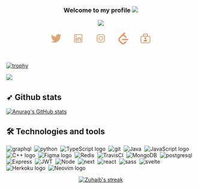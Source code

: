 <h3 align="center" style="color:">
   Welcome to my profile
  <img src="https://media.giphy.com/media/hvRJCLFzcasrR4ia7z/giphy.gif" width="28">
</h3>

<p align="center">
  <img src="https://readme-typing-svg.herokuapp.com?color=%23F75C7E&duration=4967&center=true&vCenter=true&lines=I'm+Zuhaib;Full+Stack+Developer+and+Designer;https%3A%2F%2Fzuhaib.me&font=Fira%20Code&center=true&width=440&height=45&color=f75c7e&vCenter=true&size=22">
</p>

<!-- Social icons section -->
<p align="center">
   <a href="https://twitter.com/shahzuhaib_"><img width="32px" alt="Twitter" title="Twitter" src="assets/twitter.png"/></a>
   &#8287;&#8287;&#8287;&#8287;&#8287;
   <a href="https://linkedin.com/in/zuhaibnazir"><img width="32px" alt="Linkedin" title="LinkedIn" src="assets/linkedin.png"/></a>
   &#8287;&#8287;&#8287;&#8287;&#8287;
   <a href="https://instagram.com/shahzuhaib_"><img width="32px" alt="Instagram" title="Instagram" src="assets/instagram.png"></a>
   &#8287;&#8287;&#8287;&#8287;&#8287;
   <a href="https://www.leetcode.com/zuhaibnazir"><img width="32px" alt="LeetCode" title="LeetCode" src="assets/leetcode.png"/></a>
   &#8287;&#8287;&#8287;&#8287;&#8287;
   <a href="https://zuhaib.me"><img width="32px" alt="Portfolio" title="zuhaib.me" src="assets/portfolio.png"/></a>
</p>
<br/>

<!-- Graph -->

<!-- [![Github activity graph](https://activity-graph.herokuapp.com/graph?username=powrhouseofthecell&theme=monokai)](https://activity-graph.herokuapp.com/graph?username=powrhouseofthecell&theme=monokai) -->

<!-- Trophies -->

[![trophy](https://github-profile-trophy.vercel.app/?username=powrhouseofthecell&theme=onedark)](https://github-profile-trophy.vercel.app/?username=powrhouseofthecell&theme=onedark)

![](https://komarev.com/ghpvc/?username=powrhouseofthecell&style=flat-square&color=lightgrey&label=Views)

<!-- Stats -->

## ➶ Github stats

[![Anurag's GitHub stats](https://github-readme-stats.vercel.app/api?username=powrhouseofthecell&show_icons=true&theme=onedark&count_private=true)](https://github-readme-stats.vercel.app/api?username=powrhouseofthecell&show_icons=true&theme=onedark&count_private=true)

<!-- Technologies -->

## 🛠 Technologies and tools

<span><img src="https://img.shields.io/badge/-GraphQL-E10098?style=for-the-badge&logo=graphql&logoColor=white" alt="graphql" title="graphql" height="25" /></span>&nbsp;
<span><img src="https://img.shields.io/badge/python-3670A0?style=for-the-badge&logo=python&logoColor=ffdd54" alt="python" title="python" height="25" /></span>&nbsp;
<span><img src="https://img.shields.io/badge/typescript-%23007ACC.svg?style=for-the-badge&logo=typescript&logoColor=white" alt="TypeScript logo" title="TypeScript" height="25" /></span>&nbsp;
<span><img src="https://img.shields.io/badge/git-%23F05033.svg?style=for-the-badge&logo=git&logoColor=white" alt="git" title="git" height="25" /></span>&nbsp;
<span><img src="https://img.shields.io/badge/java-%23ED8B00.svg?style=for-the-badge&logo=java&logoColor=white" alt="Java" title="Java" height="25" /></span>&nbsp;
<span><img src="https://img.shields.io/badge/javascript-%23323330.svg?style=for-the-badge&logo=javascript&logoColor=%23F7DF1E" alt="JavaScript logo" title="JavaScript" height="25" /></span>&nbsp;
<span><img src="https://img.shields.io/badge/c++-%2300599C.svg?style=for-the-badge&logo=c%2B%2B&logoColor=white" alt="C++ logo" title="C++" height="25" /></span>&nbsp;
<span><img src="https://img.shields.io/badge/figma-%23F24E1E.svg?style=for-the-badge&logo=figma&logoColor=white" alt="Figma logo" title="Figma" height="25" /></span>&nbsp;
<span><img src="https://img.shields.io/badge/redis-%23DD0031.svg?style=for-the-badge&logo=redis&logoColor=white" alt="Redis" title="Redis" height="25" /></span>&nbsp;
<span><img src="https://img.shields.io/badge/travisci-%232B2F33.svg?style=for-the-badge&logo=travis&logoColor=white" alt="TravisCI" title="TravisCI" height="25" /></span>&nbsp;
<span><img src="https://img.shields.io/badge/MongoDB-%234ea94b.svg?style=for-the-badge&logo=mongodb&logoColor=white" alt="MongoDB" title="MongoDB" height="25" /></span>&nbsp;
<span><img src="https://img.shields.io/badge/postgres-%23316192.svg?style=for-the-badge&logo=postgresql&logoColor=white" alt="postgresql" title="postgresql" height="25" /></span>&nbsp;
<span><img src="https://img.shields.io/badge/express.js-%23404d59.svg?style=for-the-badge&logo=express&logoColor=%2361DAFB" alt="Express" title="Express" height="25" /></span>&nbsp;
<span><img src="https://img.shields.io/badge/JWT-black?style=for-the-badge&logo=JSON%20web%20tokens" alt="JWT" title="JWT" height="25" /></span>&nbsp;
<span><img src="https://img.shields.io/badge/node.js-6DA55F?style=for-the-badge&logo=node.js&logoColor=white" alt="Node" title="Jav.aScript" height="25" /></span>&nbsp;
<span><img src="https://img.shields.io/badge/Next-black?style=for-the-badge&logo=next.js&logoColor=white" alt="next" title="next" height="25" /></span>&nbsp;
<span><img src="https://img.shields.io/badge/react-%2320232a.svg?style=for-the-badge&logo=react&logoColor=%2361DAFB" alt="react" title="react" height="25" /></span>&nbsp;
<span><img src="https://img.shields.io/badge/SASS-hotpink.svg?style=for-the-badge&logo=SASS&logoColor=white" alt="sass" title="sass" height="25" /></span>&nbsp;
<span><img src="https://img.shields.io/badge/svelte-%23f1413d.svg?style=for-the-badge&logo=svelte&logoColor=white" alt="svelte" title="svelte" height="25" /></span>&nbsp;
<span><img src="https://img.shields.io/badge/heroku-%23430098.svg?style=for-the-badge&logo=heroku&logoColor=white" alt="Herkoku logo" title="Heroku" height="25" /></span>&nbsp;
<span><img src="https://img.shields.io/badge/NeoVim-%2357A143.svg?&style=for-the-badge&logo=neovim&logoColor=white" alt="Neovim logo" title="Neovim" height="25" /></span>&nbsp;

<!-- Streaks -->
<p align="center">
  <a href="https://github-readme-streak-stats.herokuapp.com?user=powrhouseofthecell&theme=onedark&hide_border=true&date_format=M%20j%5B%2C%20Y%5D">
    <img title="🔥 Get streak stats for your profile at git.io/streak-stats" alt="Zuhaib's streak" src="https://github-readme-streak-stats.herokuapp.com?user=powrhouseofthecell&theme=onedark&hide_border=true&date_format=M%20j%5B%2C%20Y%5D"/>
  </a>
</p>

<!-- Pins -->

<!-- #### Pinned Repositories

 <a href="https://github.com/powrhouseofthecell/configs">
  <img align="center" src="https://github-readme-stats.vercel.app/api/pin/?username=powrhouseofthecell&repo=LeetCode&show_owner=true&theme=onedark"" />
</a>
<a href="https://github.com/powrhouseofthecell/configs">
  <img align="center" src="https://github-readme-stats.vercel.app/api/pin/?username=powrhouseofthecell&repo=GraphQL&show_owner=true&theme=onedark"" />
</a>
<a href="https://github.com/powrhouseofthecell/configs">
  <img align="center" src="https://github-readme-stats.vercel.app/api/pin/?username=powrhouseofthecell&repo=Task-Manager&show_owner=true&theme=onedark"" />
</a>
<a href="https://github.com/powrhouseofthecell/configs">
  <img align="center" src="https://github-readme-stats.vercel.app/api/pin/?username=powrhouseofthecell&repo=configs&show_owner=true&theme=onedark"" />
</a> -->
